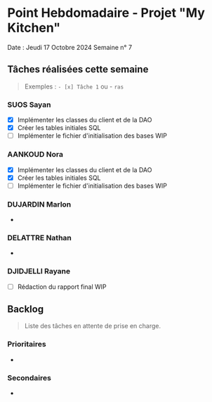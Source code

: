 # Point Hebdomadaire - Projet "My Kitchen"

Date : Jeudi 17 Octobre 2024
Semaine n° 7

## Tâches réalisées cette semaine

> Exemples : `- [x] Tâche 1` ou - `ras`

### SUOS Sayan

- [x] Implémenter les classes du client et de la DAO
- [x] Créer les tables initiales SQL
- [ ] Implémenter le fichier d'initialisation des bases WIP

### AANKOUD Nora
- [x] Implémenter les classes du client et de la DAO
- [x] Créer les tables initiales SQL
- [ ] Implémenter le fichier d'initialisation des bases WIP

### DUJARDIN Marlon

- 

### DELATTRE Nathan

- 

### DJIDJELLI Rayane

- [ ] Rédaction du rapport final WIP

## Backlog

> Liste des tâches en attente de prise en charge.

### Prioritaires

- 

### Secondaires

-

